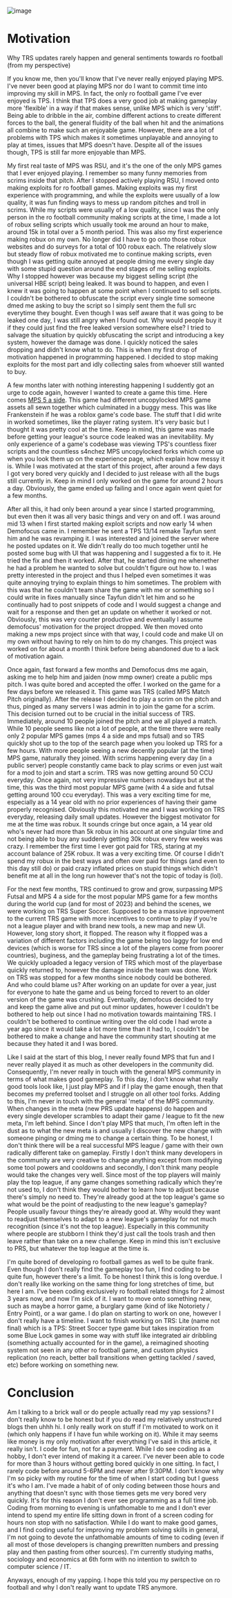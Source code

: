 ![image](https://github.com/user-attachments/assets/8d3bfa70-2982-4963-891d-acfa4e7e00ed)

# Motivation
Why TRS updates rarely happen and general sentiments towards ro football (from my perspective)

If you know me, then you'll know that I've never really enjoyed playing MPS. I've never been good at playing MPS nor do I want to commit time into improving my skill in MPS. In fact, the only ro football game I've ever enjoyed is TPS. I think that TPS does a very good job at making gameplay more 'flexible' in a way if that makes sense, unlike MPS which is very 'stiff'. Being able to dribble in the air, combine different actions to create different forces to the ball, the general fluidity of the ball when hit and the animations all combine to make such an enjoyable game. However, there are a lot of problems with TPS which makes it sometimes unplayable and annoying to play at times, issues that MPS doesn't have. Despite all of the issues though, TPS is still far more enjoyable than MPS.

My first real taste of MPS was RSU, and it's the one of the only MPS games that I ever enjoyed playing. I remember so many funny memories from scrims inside that pitch. After I stopped actively playing RSU, I moved onto making exploits for ro football games. Making exploits was my first experience with programming, and while the exploits were usually of a low quality, it was fun finding ways to mess up random pitches and troll in scrims. While my scripts were usually of a low quality, since I was the only person in the ro football community making scripts at the time, I made a lot of robux selling scripts which usually took me around an hour to make, around 15k in total over a 5 month period. This was also my first experience making robux on my own. No longer did I have to go onto those robux websites and do surveys for a total of 100 robux each. The relatively slow but steady flow of robux motivated me to continue making scripts, even though I was getting quite annoyed at people dming me every single day with some stupid question around the end stages of me selling exploits. Why I stopped however was because my biggest selling script (the universal HBE script) being leaked. It was bound to happen, and even I knew it was going to happen at some point when I continued to sell scripts. I couldn't be bothered to obfuscate the script every single time someone dmed me asking to buy the script so I simply sent them the full src everytime they bought. Even though I was self aware that it was going to be leaked one day, I was still angry when I found out. Why would people buy it if they could just find the free leaked version somewhere else? I tried to salvage the situation by quickly obfuscating the script and introducing a key system, however the damage was done. I quickly noticed the sales dropping and didn't know what to do. This is when my first drop of motivation happened in programming happened. I decided to stop making exploits for the most part and idly collecting sales from whoever still wanted to buy.

A few months later with nothing interesting happening I suddently got an urge to code again, however I wanted to create a game this time. Here comes [MPS 5 a side](https://www.roblox.com/games/8126978770/MPS-5-A-Side-DISCONTINUED). This game had different uncopylocked MPS game assets all sewn together which culminated in a buggy mess. This was like Frankenstein if he was a roblox game's code base. The stuff that I did write in worked sometimes, like the player rating system. It's very basic but I thought it was pretty cool at the time. Keep in mind, this game was made before getting your league's source code leaked was an inevitability. My only experience of a game's codebase was viewing TPS's countless fixer scripts and the countless s4nchez MPS uncopylocked forks which come up when you look them up on the experience page, which explain how messy it is. While I was motivated at the start of this project, after around a few days I got very bored very quickly and I decided to just release with all the bugs still currently in. Keep in mind I only worked on the game for around 2 hours a day. Obviously, the game ended up failing and I once again went quiet for a few months.

After all this, it had only been around a year since I started programming, but even then it was all very basic things and very on and off. I was around mid 13 when I first started making exploit scripts and now early 14 when Demofocus came in. I remember he sent a TPS 13/14 remake Tayfun sent him and he was revamping it. I was interested and joined the server where he posted updates on it. We didn't really do too much together until he posted some bug with UI that was happening and I suggested a fix to it. He tried the fix and then it worked. After that, he started dming me whenether he had a problem he wanted to solve but couldn't figure out how to. I was pretty interested in the project and thus I helped even sometimes it was quite annoying trying to explain things to him sometimes. The problem with this was that he couldn't team share the game with me or something so I could write in fixes manually since Tayfun didn't let him and so he continually had to post snippets of code and I would suggest a change and wait for a response and then get an update on whether it worked or not. Obviously, this was very counter productive and eventually I assume demofocus' motivation for the project dropped. We then moved onto making a new mps project since with that way, I could code and make UI on my own without having to rely on him to do my changes. This project was worked on for about a month I think before being abandoned due to a lack of motivation again.

Once again, fast forward a few months and Demofocus dms me again, asking me to help him and jaiden (now mmp owner) create a public mps pitch. I was quite bored and accepted the offer. I worked on the game for a few days before we released it. This game was TRS (called MPS Match Pitch originally). After the release I decided to play a scrim on the pitch and thus, pinged as many servers I was admin in to join the game for a scrim. This decision turned out to be crucial in the initial success of TRS. Immediately, around 10 people joined the pitch and we all played a match. While 10 people seems like not a lot of people, at the time there were really only 2 popular MPS games (mps 4 a side and mps futsal) and so TRS quickly shot up to the top of the search page when you looked up TRS for a few hours. With more people seeing a new decently popular (at the time) MPS game, naturally they joined. With scrims happening every day (in a public server) people constantly came back to play scrims or even just wait for a mod to join and start a scrim. TRS was now getting around 50 CCU everyday. Once again, not very impressive numbers nowadays but at the time, this was the third most popular MPS game (with 4 a side and futsal getting around 100 ccu everyday). This was a very exciting time for me, especially as a 14 year old with no prior experiences of having their game properly recognised. Obviously this motivated me and I was working on TRS everyday, releasing daily small updates. However the biggest motivator for me at the time was robux. It sounds cringe but once again, a 14 year old who's never had more than 5k robux in his account at one singular time and not being able to buy any suddenly getting 30k robux every few weeks was crazy. I remember the first time I ever got paid for TRS, staring at my account balance of 25K robux. It was a very exciting time. Of course I didn't spend my robux in the best ways and often over paid for things (and even to this day still do) or paid crazy inflated prices on stupid things which didn't benefit me at all in the long run however that's not the topic of today is (lol).

For the next few months, TRS continued to grow and grow, surpassing MPS Futsal and MPS 4 a side for the most popular MPS game for a few months during the world cup (and for most of 2023) and behind the scenes, we were working on TRS Super Soccer. Supposed to be a massive inprovement to the current TRS game with more incentives to continue to play if you're not a league player and with brand new tools, a new map and new UI. However, long story short, it flopped. The reason why it flopped was a variation of different factors including the game being too laggy for low end devices (which is worse for TRS since a lot of the players come from poorer countries), buginess, and the gameplay being frustrating a lot of the times. We quickly uploaded a legacy version of TRS which most of the playerbase quickly returned to, however the damage inside the team was done. Work on TRS was stopped for a few months since nobody could be bothered. And who could blame us? After working on an update for over a year, just for everyone to hate the game and us being forced to revert to an older version of the game was crushing. Eventually, demofocus decided to try and keep the game alive and put out minor updates, however I couldn't be bothered to help out since I had no motivation towards maintaining TRS. I couldn't be bothered to continue writing over the old code I had wrote a year ago since it would take a lot more time than it had to, I couldn't be bothered to make a change and have the community start shouting at me because they hated it and I was bored.

Like I said at the start of this blog, I never really found MPS that fun and I never really played it as much as other developers in the community did. Consequently, I'm never really in touch with the general MPS community in terms of what makes good gameplay. To this day, I don't know what really good tools look like, I just play MPS and if I play the game enough, then that becomes my preferred toolset and I struggle on all other tool forks. Adding to this, I'm never in touch with the general 'meta' of the MPS community. When changes in the meta (new PRS update happens) do happen and every single developer scrambles to adapt their game / league to fit the new meta, I'm left behind. Since I don't play MPS that much, I'm often left in the dust as to what the new meta is and usually I discover the new change with someone pinging or dming me to change a certain thing. To be honest, I don't think there will be a real successful MPS league / game with their own radically different take on gameplay. Firstly I don't think many developers in the community are very creative to change anything except from modifying some tool powers and cooldowns and secondly, I don't think many people would take the changes very well. Since most of the top players will mainly play the top league, if any game changes something radically which they're not used to, I don't think they would bother to learn how to adjust because there's simply no need to. They're already good at the top league's game so what would be the point of readjusting to the new league's gameplay? People usually favour things they're already good at. Why would they want to readjust themselves to adapt to a new league's gameplay for not much recognition (since it's not the top league). Especially in this community where people are stubborn I think they'd just call the tools trash and then leave rather than take on a new challenge. Keep in mind this isn't exclusive to PRS, but whatever the top league at the time is. 

I'm quite bored of developing ro football games as well to be quite frank. Even though I don't really find the gameplay too fun, I find coding to be quite fun, however there's a limit. To be honest I think this is long overdue. I don't really like working on the same thing for long stretches of time, but here I am. I've been coding exclusively ro football related things for 2 almost 3 years now, and now I'm sick of it. I want to move onto something new, such as maybe a horror game, a burglary game (kind of like Notoriety / Entry Point), or a war game. I do plan on starting to work on one, however I don't really have a timeline. I want to finish working on TRS: Lite (name not final) which is a TPS: Street Soccer type game but takes inspiration from some Blue Lock games in some way with stuff like integrated air dribbling (something actually accounted for in the game), a reimagined shooting system not seen in any other ro football game, and custom physics replication (no reach, better ball transitions when getting tackled / saved, etc) before working on something new.

# Conclusion
Am I talking to a brick wall or do people actually read my yap sessions? I don't really know to be honest but if you do read my relatively unstructured blogs then uhhh hi. I only really work on stuff if I'm motivated to work on it (which only happens if I have fun while working on it). While it may seems like money is my only motivation after everything I've said in this article, it really isn't. I code for fun, not for a payment. While I do see coding as a hobby, I don't ever intend of making it a career. I've never been able to code for more than 3 hours without getting bored quickly in one sitting. In fact, I rarely code before around 5-6PM and never after 9:30PM. I don't know why I'm so picky with my routine for the time of when I start coding but I guess it's who I am. I've made a habit of of only coding between those hours and anything that doesn't sync with those tiemes gets me very bored very quickly. It's for this reason I don't ever see programming as a full time job. Coding from morning to evening is unfathomable to me and I don't ever intend to spend my entire life sitting down in front of a screen coding for hours non stop with no satisfaction. While I do want to make good games, and I find coding useful for improving my problem solving skills in general, I'm not going to devote the unfathomable amounts of time to coding (even if all most of those developers is changing prewritten numbers and pressing play and then pasting from other sources). I'm currently studying maths, sociology and economics at 6th form with no intention to switch to computer science / IT.

Anyways, enough of my yapping. I hope this told you my perspective on ro football and why I don't really want to update TRS anymore.
